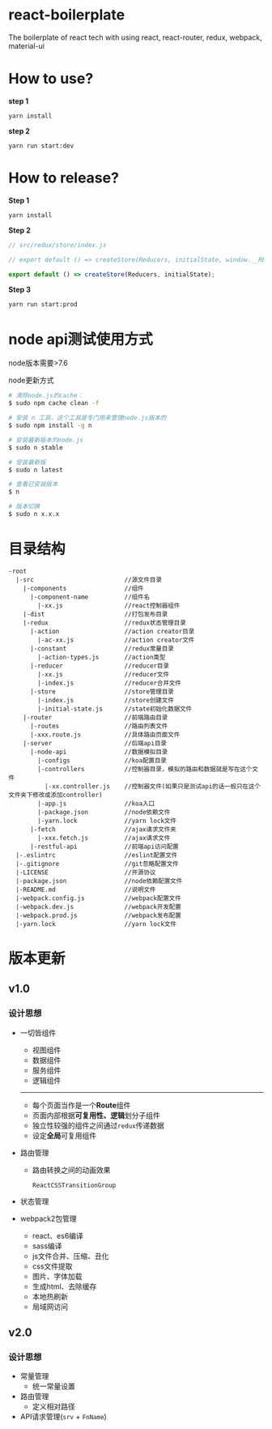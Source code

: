 # react-boilerplate
The boilerplate of react tech with using react, react-router, redux, webpack, material-ui

# How to use?
**step 1**

`yarn install`

**step 2**

`yarn run start:dev`

# How to release?
**Step 1**

`yarn install`

**Step 2**

```js
// src/redux/store/index.js

// export default () => createStore(Reducers, initialState, window.__REDUX_DEVTOOLS_EXTENSION__ && window.__REDUX_DEVTOOLS_EXTENSION__());

export default () => createStore(Reducers, initialState);
```

**Step 3**

`yarn run start:prod`

# node api测试使用方式
node版本需要>7.6

node更新方式
```bash
# 清除node.js的cache：
$ sudo npm cache clean -f

# 安装 n 工具，这个工具是专门用来管理node.js版本的
$ sudo npm install -g n

# 安装最新版本的node.js
$ sudo n stable

# 安装最新版
$ sudo n latest

# 查看已安装版本
$ n

# 版本切换
$ sudo n x.x.x
```

# 目录结构
```
-root
  |-src                         //源文件目录
    |-components                //组件
      |-component-name          //组件名
        |-xx.js                 //react控制器组件
    |-dist                      //打包发布目录
    |-redux                     //redux状态管理目录
      |-action                  //action creator目录
        |-ac-xx.js              //action creator文件
      |-constant                //redux常量目录
        |-action-types.js       //action类型
      |-reducer                 //reducer目录
        |-xx.js                 //reducer文件
        |-index.js              //reducer合并文件
      |-store                   //store管理目录
        |-index.js              //store创建文件
        |-initial-state.js      //state初始化数据文件
    |-router                    //前端路由目录
      |-routes                  //路由列表文件
      |-xxx.route.js            //具体路由页面文件
    |-server                    //后端api目录
      |-node-api                //数据模拟目录
        |-configs               //koa配置目录
        |-controllers           //控制器目录，模拟的路由和数据就是写在这个文件
          |-xx.controller.js    //控制器文件(如果只是测试api的话一般只在这个文件夹下修改或添加controller)
        |-app.js                //koa入口
        |-package.json          //node依赖文件
        |-yarn.lock             //yarn lock文件
      |-fetch                   //ajax请求文件夹
        |-xxx.fetch.js          //ajax请求文件
      |-restful-api             //前端api访问配置
  |-.eslintrc                   //eslint配置文件
  |-.gitignore                  //git忽略配置文件
  |-LICENSE                     //开源协议
  |-package.json                //node依赖配置文件
  |-README.md                   //说明文件
  |-webpack.config.js           //webpack配置文件
  |-webpack.dev.js              //webpack开发配置
  |-webpack.prod.js             //webpack发布配置
  |-yarn.lock                   //yarn lock文件
```

# 版本更新
## v1.0
### 设计思想
* 一切皆组件
  * 视图组件
  * 数据组件
  * 服务组件
  * 逻辑组件

  ----------------

  * 每个页面当作是一个**Route**组件
  * 页面内部根据**可复用性、逻辑**划分子组件
  * 独立性较强的组件之间通过`redux`传递数据
  * 设定**全局**可复用组件
* 路由管理
  * 路由转换之间的动画效果

    `ReactCSSTransitionGroup`
  
* 状态管理
* webpack2包管理
  * react、es6编译
  * sass编译
  * js文件合并、压缩、丑化
  * css文件提取
  * 图片、字体加载
  * 生成html、去除缓存
  * 本地热刷新
  * 局域网访问

## v2.0
### 设计思想
* 常量管理
  * 统一常量设置
* 路由管理
  * 定义相对路径
* API请求管理(`srv` + `FnName`)

